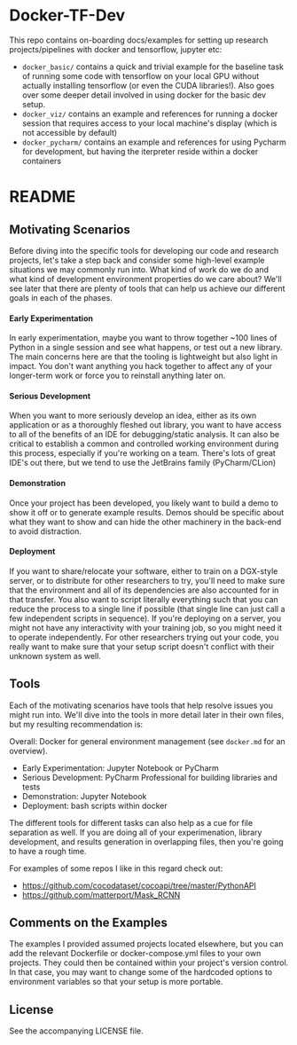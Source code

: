 # Docker-TF-Dev

This repo contains on-boarding docs/examples for setting up research
projects/pipelines with docker and tensorflow, jupyter etc:

- `docker_basic/` contains a quick and trivial example for the baseline task
  of running some code with tensorflow on your local GPU without actually
  installing tensorflow (or even the CUDA libraries!). Also goes over some
  deeper detail involved in using docker for the basic dev setup.
- `docker_viz/` contains an example and references for running a docker session
  that requires access to your local machine's display (which is not accessible
  by default)
- `docker_pycharm/` contains an example and references for using Pycharm for
  development, but having the iterpreter reside within a docker containers

# README

## Motivating Scenarios

Before diving into the specific tools for developing our code and research
projects, let's take a step back and consider some high-level example situations
we may commonly run into. What kind of work do we do and what kind of
development environment properties do we care about? We'll see later that there
are plenty of tools that can help us achieve our different goals in each of the
phases.

#### Early Experimentation

In early experimentation, maybe you want to throw together ~100 lines of Python
in a single session and see what happens, or test out a new library. The main
concerns here are that the tooling is lightweight but also light in impact. You
don't want anything you hack together to affect any of your longer-term work or
force you to reinstall anything later on.

#### Serious Development

When you want to more seriously develop an idea, either as its own application
or as a thoroughly fleshed out library, you want to have access to all of the
benefits of an IDE for debugging/static analysis. It can also be critical to
establish a common and controlled working environment during this process,
especially if you're working on a team. There's lots of great IDE's out there,
but we tend to use the JetBrains family (PyCharm/CLion)

#### Demonstration

Once your project has been developed, you likely want to build a demo to show it
off or to generate example results. Demos should be specific about what they
want to show and can hide the other machinery in the back-end to avoid
distraction.

#### Deployment

If you want to share/relocate your software, either to train on a DGX-style
server, or to distribute for other researchers to try, you'll need to make sure
that the environment and all of its dependencies are also accounted for in that
transfer. You also want to script literally everything such that you can reduce
the process to a single line if possible (that single line can just call a few
independent scripts in sequence). If you're deploying on a server, you might not
have any interactivity with your training job, so you might need it to operate
independently. For other researchers trying out your code, you really want to
make sure that your setup script doesn't conflict with their unknown system as
well.

## Tools

Each of the motivating scenarios have tools that help resolve issues you might
run into. We'll dive into the tools in more detail later in their own files, but
my resulting recommendation is:

Overall: Docker for general environment management (see `docker.md` for an
overview).
- Early Experimentation: Jupyter Notebook or PyCharm
- Serious Development: PyCharm Professional for building libraries and tests
- Demonstration: Jupyter Notebook
- Deployment: bash scripts within docker

The different tools for different tasks can also help as a cue for file
separation as well. If you are doing all of your experimenation, library
development, and results generation in overlapping files, then you're going to
have a rough time.

For examples of some repos I like in this regard check out:
* https://github.com/cocodataset/cocoapi/tree/master/PythonAPI
* https://github.com/matterport/Mask_RCNN

## Comments on the Examples

The examples I provided assumed projects located elsewhere, but you can add the
relevant Dockerfile or docker-compose.yml files to your own projects. They could
then be contained within your project's version control. In that case, you may
want to change some of the hardcoded options to environment variables so that
your setup is more portable.

## License

See the accompanying LICENSE file.
